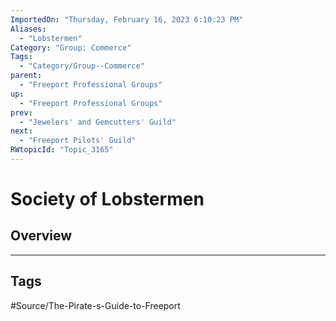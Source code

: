 ```yaml
---
ImportedOn: "Thursday, February 16, 2023 6:10:23 PM"
Aliases:
  - "Lobstermen"
Category: "Group: Commerce"
Tags:
  - "Category/Group--Commerce"
parent:
  - "Freeport Professional Groups"
up:
  - "Freeport Professional Groups"
prev:
  - "Jewelers' and Gemcutters' Guild"
next:
  - "Freeport Pilots' Guild"
RWtopicId: "Topic_3165"
---
```

# Society of Lobstermen
## Overview

---
## Tags
#Source/The-Pirate-s-Guide-to-Freeport

